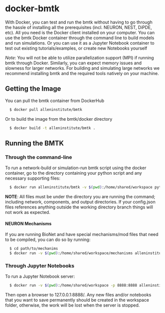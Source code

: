 # docker-bmtk

With Docker, you can test and run the bmtk without having to go through the hassle of installing all the prerequisites (incl.
NEURON, NEST, DiPDE, etc). All you need is the Docker client installed on your computer. You can use the bmtk Docker
container through the command line to build models and run simulations. Or you can use it as a Jupyter Notebook container
to test out existing tutorials/examples, or create new Notebooks yourself

_Note_: You will not be able to utilize parallelization support (MPI) if running bmtk through Docker. Similarly, you can
expect memory issues and slowness for larger networks. For building and simulating large networks we recommend installing
bmtk and the required tools natively on your machine.

## Getting the Image

You can pull the bmtk container from DockerHub

```bash
  $ docker pull alleninstitute/bmtk
```

Or to build the image from the bmtk/docker directory

```bash
  $ docker build -t alleninstitute/bmtk .
```

## Running the BMTK

### Through the command-line

To run a network-build or simulation-run bmtk script using the docker container, go to the directory containing your
python script and any necessary supporting files:

```bash
  $ docker run alleninstitute/bmtk -v $(pwd):/home/shared/workspace python <my_script>.py <opts>
```

**NOTE**: All files must be under the directory you are running the command; including network, components, and output
directories. If your config.json files references anything outside the working directory branch things will not work
as expected.

#### NEURON Mechanisms

If you are running BioNet and have special mechanisms/mod files that need to be compiled, you can do so by running:

```bash
  $ cd path/to/mechanims
  $ docker run -v $(pwd):/home/shared/workspace/mechanisms alleninstitute/bmtk nrnivmodl modfiles/
```

### Through Jupyter Notebooks

To run a Jupyter Notebook server:

```bash
  $ docker run -v $(pwd):/home/shared/workspace -p 8888:8888 alleninstitute/bmtk jupyter
```

Then open a browser to 127.0.0.1:8888/. Any new files and/or notebooks that you want to save permanently should
be created in the workspace folder, otherwise, the work will be lost when the server is stopped.

